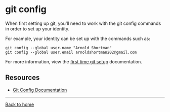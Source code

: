 # git config

When first setting up git, you'll need to work with the git config commands in order to set up your identity.

For example, your identity can be set up with the commands such as:
```
git config --global user.name "Arnold Shortman"
git config --global user.email arnoldshortman202@gmail.com
```
For more information, view the [first time git setup](https://git-scm.com/book/en/v2/Getting-Started-First-Time-Git-Setup (Links to an external site.)) documentation.
## Resources

- [Git Config Documentation](https://git-scm.com/docs/git-config (Links to an external site.))

---

[Back to home](../README.md)
